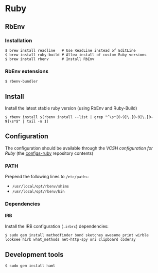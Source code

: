 # Ruby

## RbEnv

### Installation

```ShellSession
$ brew install readline   # Use ReadLine instead of EditLine
$ brew install ruby-build # Allow install of custom Ruby versions
$ brew install rbenv      # Install RbEnv
```

### RbEnv extensions

```ShellSession
$ rbenv-bundler
```

## Install

Install the latest stable ruby version (using RbEnv and Ruby-Build)
```ShellSession
$ rbenv install $(rbenv install --list | grep "^\s*[0-9]\.[0-9]\.[0-9]\s*$" | tail -n 1)
```

## Configuration

The configuration should be available through the *VCSH configuration for Ruby* (the [configs-ruby](https://github.com/alem0lars/configs-ruby) repository contents)

### PATH

Prepend the following lines to `/etc/paths`:
* `/usr/local/opt/rbenv/shims`
* `/usr/local/opt/rbenv/bin`

### Dependencies

#### IRB

Install the IRB configuration (`.irbrc`) dependencies:
```ShellSession
$ sudo gem install methodfinder bond sketches awesome_print wirble looksee hirb what_methods net-http-spy ori clipboard coderay
```

## Development tools

```ShellSession
$ sudo gem install haml
```
